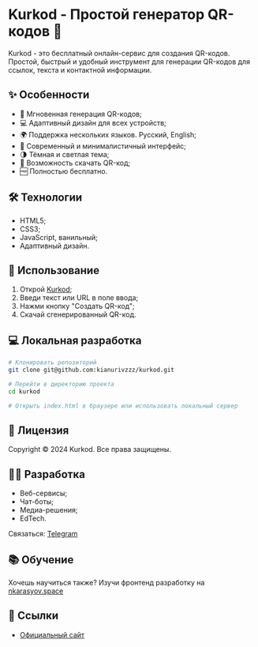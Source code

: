# Kurkod - Простой генератор QR-кодов 🔲

Kurkod - это бесплатный онлайн-сервис для создания QR-кодов. Простой, быстрый и удобный инструмент для генерации QR-кодов для ссылок, текста и контактной информации.

## ✨ Особенности

- 🚀 Мгновенная генерация QR-кодов;
- 💻 Адаптивный дизайн для всех устройств;
- 🌍 Поддержка нескольких языков. Русский, English;
- 🎨 Современный и минималистичный интерфейс;
- 🌗 Тёмная и светлая тема;
- 💾 Возможность скачать QR-код;
- 🆓 Полностью бесплатно.

## 🛠 Технологии

- HTML5;
- CSS3;
- JavaScript, ванильный;
- Адаптивный дизайн.

## 🚀 Использование

1. Открой [Kurkod](https://kianurivzzz.github.io/kurkod/);
2. Введи текст или URL в поле ввода;
3. Нажми кнопку "Создать QR-код";
4. Скачай сгенерированный QR-код.

## 💻 Локальная разработка

```bash
# Клонировать репозиторий
git clone git@github.com:kianurivzzz/kurkod.git

# Перейти в директорию проекта
cd kurkod

# Открыть index.html в браузере или использовать локальный сервер
```

## 📝 Лицензия

Copyright © 2024 Kurkod. Все права защищены.

## 👨‍💻 Разработка

- Веб-сервисы;
- Чат-боты;
- Медиа-решения;
- EdTech.

Связаться:
[Telegram](https://t.me/nkarasyov)

## 📚 Обучение
Хочешь научиться также? Изучи фронтенд разработку на [nkarasyov.space](https://nkarasyov.space/)

## 🔗 Ссылки

- [Официальный сайт](https://kianurivzzz.github.io/kurkod/)
